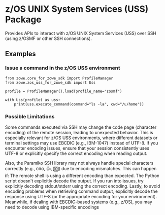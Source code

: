 z/OS UNIX System Services (USS) Package
=======================================

Provides APIs to interact with z/OS UNIX System Services (USS) over SSH (using z/OSMF or other SSH connections).

Examples
--------

### Issue a command in the z/OS USS environment

```
from zowe.core_for_zowe_sdk import ProfileManager
from zowe.zos_uss_for_zowe_sdk import Uss

profile = ProfileManager().load(profile_name="zosmf")

with Uss(profile) as uss:
    print(uss.execute_command(command="ls -la", cwd="/u/home"))
```

### Possible Limitations
Some commands executed via SSH may change the code page (character encoding) of the remote session, leading to unexpected behavior.
This is especially relevant for z/OS USS environments, where different datasets or terminal settings may use EBCDIC (e.g., IBM-1047) instead of UTF-8.
If you encounter encoding issues, ensure that your session consistently uses UTF-8 or explicitly specify the correct encoding when reading output.

Also, the Paramiko SSH library may not always handle special characters correctly (e.g., ööö, 👍, 🔟) due to encoding mismatches. 
This can happen if:
The remote shell is using a different encoding than expected.
The Python script doesn't explicitly decode the output.
If you run into issues, try explicitly decoding stdout/stderr using the correct encoding.
Lastly, to avoid encoding problems when retrieving command output, explicitly decode the response using UTF-8 (or the appropriate encoding for your environment). 
Meanwhile, if dealing with EBCDIC-based systems (e.g., z/OS), you may need to decode using IBM-specific encodings